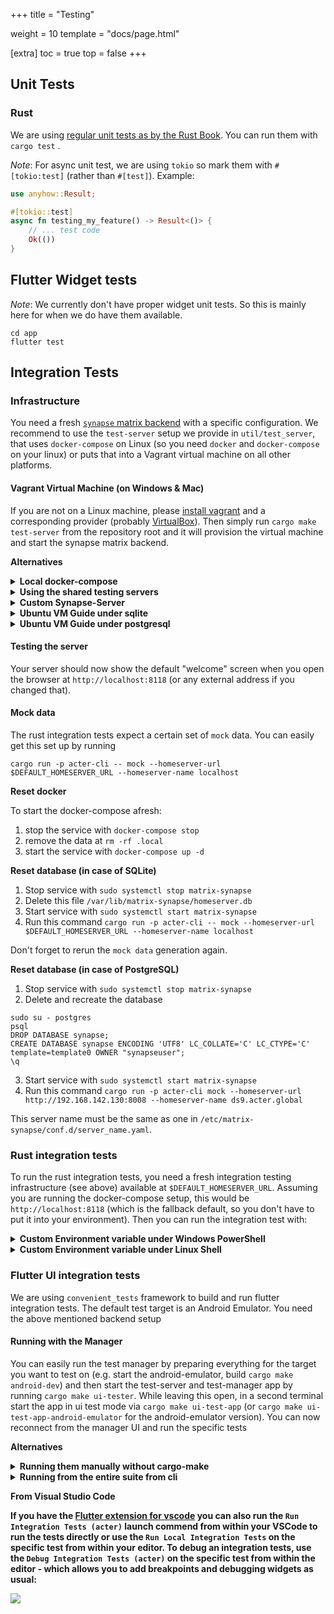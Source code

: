 +++
title = "Testing"

weight = 10
template = "docs/page.html"

[extra]
toc = true
top = false
+++

## Unit Tests

### Rust

We are using [regular unit tests as by the Rust Book](https://doc.rust-lang.org/book/ch11-00-testing.html). You can run them with `cargo test` .

_Note_: For async unit test, we are using `tokio` so mark them with `#[tokio:test]` (rather than `#[test]`). Example:

```rust
use anyhow::Result;

#[tokio::test]
async fn testing_my_feature() -> Result<()> {
    // ... test code
    Ok(())
}
```

## Flutter Widget tests

_Note_: We currently don't have proper widget unit tests. So this is mainly here for when we do have them available.

```
cd app
flutter test
```

## Integration Tests

### Infrastructure

You need a fresh [`synapse` matrix backend](https://matrix-org.github.io/synapse/latest/) with a specific configuration. We recommend to use the `test-server` setup we provide in `util/test_server`, that uses `docker-compose` on Linux (so you need `docker` and `docker-compose` on your linux) or puts that into a Vagrant virtual machine on all other platforms.

#### Vagrant Virtual Machine (on Windows & Mac)

If you are not on a Linux machine, please [install vagrant](https://developer.hashicorp.com/vagrant/install) and a corresponding provider (probably [VirtualBox](https://www.virtualbox.org/wiki/Downloads)). Then simply run `cargo make test-server` from the repository root and it will provision the virtual machine and start the synapse matrix backend.

**Alternatives**

<details>
<summary><strong>Local docker-compose</strong></summary>
Alternatively to using the vagrant you can also run the synapse matrix backend with the proper configuration on any Linux base system with docker and docker-compose available. Just `cd utils/test_server` and start the docker-compose in there via `docker-compose up`. Ensure the server is up and available at `http://localhost:8118`.
</details>
<details>
<summary><strong>Using the shared testing servers</strong></summary>

If you are a team member with access to bitwarden, you can also use the staging and testing instances we have set up. They registered with a registration token to prevent unauthorized access, which are also prefixed to each password and thus need to be supplied for running the tests. Currently the following servers are available for testing with mock-data pre-installed, the registration tokens can be found in bitwarden under the same name.

- **`m-1.acter.global`** (`export DEFAULT_HOMESERVER_URL=https://matrix.m-1.acter.global DEFAULT_HOMESERVER_NAME=m-1.acter.global`)
</details>
<details>
<summary><strong>Custom Synapse-Server</strong></summary>

If you can't or don't want to use the docker containers, you'll need a synapse matrix backend with the following settings included (in the `homeserver.yaml`):

```yaml
allow_guest_access: true
enable_registration_without_verification: true
enable_registration: true
registration_shared_secret: "randomly_generated_string"

rc_message:
  per_second: 1000
  burst_count: 1000

rc_registration:
  per_second: 1000
  burst_count: 1000

rc_login:
  address:
    per_second: 1000
    burst_count: 1000
```

and an `admin` account with the username `admin` and passwort `admin` (which you can create with `register_new_matrix_user -u admin -p admin -a -c $HOMESERVER_CONFIG_PATH $HOMESERVER_URL`). To avoid the change of server URL under VMWare, you can use NAT mode not Bridged mode as network.

Please change `bind_addresses` of `listeners` from `['::1', '127.0.0.1']` to `['0.0.0.0']` (in the `homeserver.yaml`), that means any address and allows remote connection (non-localhost).

To avoid the change of server URL under VMWare, you can use NAT mode not Bridged mode as network.

</details>

<details>
<summary><strong>Ubuntu VM Guide under sqlite</strong></summary>

```shell
sudo apt update
sudo apt upgrade

sudo apt install lsb-release wget apt-transport-https

sudo wget -qO /usr/share/keyrings/matrix-org-archive-keyring.gpg https://packages.matrix.org/debian/matrix-org-archive-keyring.gpg

sudo echo "deb [signed-by=/usr/share/keyrings/matrix-org-archive-keyring.gpg] https://packages.matrix.org/debian/ $(lsb_release -cs) main" | sudo tee /etc/apt/sources.list.d/matrix-org.list

sudo apt update
sudo apt upgrade
sudo apt install matrix-synapse-py3
```

At the end of `sudo apt install matrix-synapse-py3`, you will get the following dialog.

![Ubuntu ServerName](../../../static/images/ubuntu-servername.png)

Keep `localhost` in this dialog, that is domain applied to all users in `acter-test`.
`server_name` in `/etc/matrix-synapse/homeserver.yaml` seems to not affect synapse config and the setting of this dialog during installation affects synapse config clearly.

In `homeserver.yaml`, you have to change `bind_addresses: ['::1', '127.0.0.1']` to `bind_addresses: ['0.0.0.0']`.
And append the following content to `homeserver.yaml`.

```yaml
allow_guest_access: true
enable_registration_without_verification: true
enable_registration: true
registration_shared_secret: "2lyjkU7Ybp24rWR1TBJkut65RFcXZZA"

rc_message:
  per_second: 1000
  burst_count: 1000

rc_registration:
  per_second: 1000
  burst_count: 1000

rc_login:
  address:
    per_second: 1000
    burst_count: 1000
  account:
    per_second: 1000
    burst_count: 1000
  failed_attempts:
    per_second: 1000
    burst_count: 1000

rc_admin_redaction:
  per_second: 1000
  burst_count: 1000

rc_joins:
  local:
    per_second: 1000
    burst_count: 1000
  remote:
    per_second: 1000
    burst_count: 1000

rc_3pid_validation:
  per_second: 1000
  burst_count: 1000

rc_invites:
  per_room:
    per_second: 1000
    burst_count: 1000
  per_user:
    per_second: 1000
    burst_count: 1000
```

Update firewall. But it may not be necessary.

```shell
sudo ufw allow 8008
```

Start synapse service.

```shell
sudo systemctl enable matrix-synapse
sudo systemctl start matrix-synapse
sudo systemctl status matrix-synapse
```

You needn't to add `admin` user with `register_new_matrix_user`.

#### Firewall

If you are running synapse on a virtual or remote machine and API call is not working, you can update the firewall rules to allow access to the ports. To turn off the public profile of a server firewall on a `Ubuntu` linux, you can use `gufw` and disable it like so:

![Ubuntu Firewall](../../../static/images/ubuntu-firewall.png)

</details>

<details>
<summary><strong>Ubuntu VM Guide under postgresql</strong></summary>

```shell
sudo apt update
sudo apt upgrade

sudo apt install lsb-release wget apt-transport-https

sudo wget -qO /usr/share/keyrings/matrix-org-archive-keyring.gpg https://packages.matrix.org/debian/matrix-org-archive-keyring.gpg

sudo echo "deb [signed-by=/usr/share/keyrings/matrix-org-archive-keyring.gpg] https://packages.matrix.org/debian/ $(lsb_release -cs) main" | sudo tee /etc/apt/sources.list.d/matrix-org.list

sudo apt update
sudo apt upgrade
sudo apt install matrix-synapse-py3
```

At the end of `sudo apt install matrix-synapse-py3`, you will get the following dialog.

![Ubuntu ServerName](../../../static/images/ubuntu-servername.png)

Keep `localhost` in this dialog, that is domain applied to all users in `acter-test`.
`server_name` in `homeserver.yaml` seems to not affect synapse config and the setting of this dialog during installation affects synapse config clearly.

In `homeserver.yaml`, you have to change `bind_addresses: ['::1', '127.0.0.1']` to `bind_addresses: ['0.0.0.0']`.
And append the following content to `homeserver.yaml`.

```yaml
allow_guest_access: true
enable_registration_without_verification: true
enable_registration: true
registration_shared_secret: "2lyjkU7Ybp24rWR1TBJkut65RFcXZZA"

rc_message:
  per_second: 1000
  burst_count: 1000

rc_registration:
  per_second: 1000
  burst_count: 1000

rc_login:
  address:
    per_second: 1000
    burst_count: 1000
  account:
    per_second: 1000
    burst_count: 1000
  failed_attempts:
    per_second: 1000
    burst_count: 1000

rc_admin_redaction:
  per_second: 1000
  burst_count: 1000

rc_joins:
  local:
    per_second: 1000
    burst_count: 1000
  remote:
    per_second: 1000
    burst_count: 1000

rc_3pid_validation:
  per_second: 1000
  burst_count: 1000

rc_invites:
  per_room:
    per_second: 1000
    burst_count: 1000
  per_user:
    per_second: 1000
    burst_count: 1000
```

You need to install postgresql.

```shell
sudo apt install postgresql postgresql-contrib

sudo -i -u postgres

psql

CREATE USER "synapseuser" WITH PASSWORD 'Pass';

CREATE DATABASE synapse ENCODING 'UTF8' LC_COLLATE='C' LC_CTYPE='C' template=template0 OWNER "synapseuser";
```

Add the following to `/etc/postgresql/pg_hba.conf`.

```
host    synapse     synapse_user    ::1/128     scram-sha-256
```

Restart postgresql.

```shell
sudo systemctl restart postgresql.service
```

Install psycopg2.

```shell
sudo apt install python3-psycopg2
```

Update the `database` section in `homeserver.yaml`.

```yaml
#database:
#  name: sqlite3
#  args:
#    database: /var/lib/matrix-synapse/homeserver.db
database:
  name: psycopg2
  args:
    user: synapseuser
    password: Pass
    database: synapse
    host: localhost
    cp_min: 5
    cp_max: 10
```

Update firewall.

```shell
sudo ufw allow 8008
```

Start synapse server

```shell
sudo systemctl enable matrix-synapse
sudo systemctl start matrix-synapse
sudo systemctl status matrix-synapse
```

You needn't to add `admin` user with `register_new_matrix_user`.

#### Firewall

If you are running synapse on a virtual or remote machine and API call is not working, you can update the firewall rules to allow access to the ports. To turn off the public profile of a server firewall on a `Ubuntu` linux, you can use `gufw` and disable it like so:

![Ubuntu Firewall](../../../static/images/ubuntu-firewall.png)

</details>

#### Testing the server

Your server should now show the default "welcome" screen when you open the browser at `http://localhost:8118` (or any external address if you changed that).

#### Mock data

The rust integration tests expect a certain set of `mock` data. You can easily get this set up by running

`cargo run -p acter-cli -- mock --homeserver-url $DEFAULT_HOMESERVER_URL --homeserver-name localhost`

**Reset docker**

To start the docker-compose afresh:

1. stop the service with `docker-compose stop`
2. remove the data at `rm -rf .local`
3. start the service with `docker-compose up -d`

**Reset database (in case of SQLite)**

1. Stop service with `sudo systemctl stop matrix-synapse`
2. Delete this file `/var/lib/matrix-synapse/homeserver.db`
3. Start service with `sudo systemctl start matrix-synapse`
4. Run this command `cargo run -p acter-cli -- mock --homeserver-url $DEFAULT_HOMESERVER_URL --homeserver-name localhost`

Don't forget to rerun the `mock data` generation again.

**Reset database (in case of PostgreSQL)**

1. Stop service with `sudo systemctl stop matrix-synapse`
2. Delete and recreate the database

```
sudo su - postgres
psql
DROP DATABASE synapse;
CREATE DATABASE synapse ENCODING 'UTF8' LC_COLLATE='C' LC_CTYPE='C' template=template0 OWNER "synapseuser";
\q
```

3. Start service with `sudo systemctl start matrix-synapse`
4. Run this command `cargo run -p acter-cli mock --homeserver-url http://192.168.142.130:8008 --homeserver-name ds9.acter.global`

This server name must be the same as one in `/etc/matrix-synapse/conf.d/server_name.yaml`.

### Rust integration tests

To run the rust integration tests, you need a fresh integration testing infrastructure (see above) available at `$DEFAULT_HOMESERVER_URL`. Assuming you are running the docker-compose setup, this would be `http://localhost:8118` (which is the fallback default, so you don't have to put it into your environment). Then you can run the integration test with:

<details><summary><strong>Custom Environment variable under Windows PowerShell</strong></summary>

You can set up environment variable for `cargo` as following (assuming the server is accessible at `10.0.0.1:8008` and log level is `info`):

```bash
$env:DEFAULT_HOMESERVER_URL="http://10.0.0.1:8008"; $env:RUST_LOG="info"; cargo test -p acter-test -- --nocapture
```

</details>

<details><summary><strong>Custom Environment variable under Linux Shell</strong></summary>

You can set up environment variable for `cargo` as following (assuming the server is available at `10.0.0.1:8008` and log level is `warn`):

```bash
DEFAULT_HOMESERVER_URL="http://10.0.0.1:8008" RUST_LOG="warn" cargo test -p acter-test -- --nocapture
```

</details>

### Flutter UI integration tests

We are using `convenient_tests` framework to build and run flutter integration tests. The default test target is an Android Emulator. You need the above mentioned backend setup

#### Running with the Manager

You can easily run the test manager by preparing everything for the target you want to test on (e.g. start the android-emulator, build `cargo make android-dev`) and then start the test-server and test-manager app by running `cargo make ui-tester`. While leaving this open, in a second terminal start the app in ui test mode via `cargo make ui-test-app` (or `cargo make ui-test-app-android-emulator` for the android-emulator version). You can now reconnect from the manager UI and run the specific tests

**Alternatives**

<details>
<summary><strong>Running them manually without cargo-make</string></summary>

**Requirements**:

- To run the rust integration tests, you need a fresh integration testing infrastructure (see above) available at `$DEFAULT_HOMESERVER_URL` with the `$DEFAULT_HOMESERVER_NAME` set.
- Have your test target ready: build the latest rust-sdk for it (e.g. `cargo make android-dev`), and have the emulator up and running

To the run the tests from the interactive manager UI, you can start both the test-server and the manager by running `cargo make ui-tester` from the repo root (or manually run the `cd util/conv_test_man && flutter run` (`-d linux` / `-d macos` / `-d windows` for whichever is your desktop host), then from the `app` folder run the integration test version of the app by running:

```
    flutter run integration_test/main_test.dart --host-vmservice-port 9753 --disable-service-auth-codes --dart-define CONVENIENT_TEST_APP_CODE_DIR=lib --dart-define DEFAULT_HOMESERVER_URL=$DEFAULT_HOMESERVER_URL --dart-define DEFAULT_HOMESERVER_NAME=$DEFAULT_HOMESERVER_NAME
```

if you are running it with the Android emulator and have the server exposed on 8118 on your localhost, you need point the urls to `10.0.2.2` and also expose the `CONVENIENT_TEST_MANAGER_HOST`
IP as follows:

```
    flutter run integration_test/main_test.dart --host-vmservice-port 9753 --disable-service-auth-codes --dart-define CONVENIENT_TEST_APP_CODE_DIR=lib --dart-define CONVENIENT_TEST_MANAGER_HOST=10.0.2.2 --dart-define DEFAULT_HOMESERVER_URL=http:/10.0.2.2:8118/ --dart-define DEFAULT_HOMESERVER_NAME=localhost
```

Once the app is up and ready click "reconnect" in the manager and then you can select the tests you want to run.

</details>

<details>
<summary><strong>Running from the entire suite from cli</strong></summary>

**Requirements**:

- To run the rust integration tests, you need a fresh integration testing infrastructure (see above) available at `$DEFAULT_HOMESERVER_URL` with the `$DEFAULT_HOMESERVER_NAME` set.
- Have your test target ready: build the latest rust-sdk for it (e.g. `cargo make android-dev`), and have the emulator up and running

From the `app` folder run the integration test version of the app by running:

```
    flutter run integration_test/main_test.dart --host-vmservice-port 9753 --disable-service-auth-codes --dart-define CONVENIENT_TEST_APP_CODE_DIR=lib --dart-define DEFAULT_HOMESERVER_URL=$DEFAULT_HOMESERVER_URL --dart-define DEFAULT_HOMESERVER_NAME=$DEFAULT_HOMESERVER_NAME
```

if you are running it with the Android emulator and have the server exposed on 8118 on your localhost, you need point the urls to `10.0.2.2` and also expose the `CONVENIENT_TEST_MANAGER_HOST` IP as follows:

```
    flutter run integration_test/main_test.dart --host-vmservice-port 9753 --disable-service-auth-codes --dart-define CONVENIENT_TEST_APP_CODE_DIR=lib --dart-define CONVENIENT_TEST_MANAGER_HOST=10.0.2.2 --dart-define DEFAULT_HOMESERVER_URL=http:/10.0.2.2:8118/ --dart-define DEFAULT_HOMESERVER_NAME=localhost
```

Once ready, start the automatic full cli-runner by running (from `/app`):

```
dart run convenient_test_manager_dart --enable-report-saver
```

That will create a folder with the entire report in your `$TMPFOLDER/ConvenientTest/`

</details>

**From Visual Studio Code**

If you have the [Flutter extension for vscode](https://marketplace.visualstudio.com/items?itemName=Dart-Code.flutter) you can also run the `Run Integration Tests (acter)` launch commend from within your VSCode to run the tests directly or use the `Run Local Integration Tests` on the specific test from within your editor. To **debug** an integration tests, use the `Debug Integration Tests (acter)` on the specific test from within the editor - which allows you to add breakpoints and debugging widgets as usual:

![](../../../static/images/integration-tests-debug-vscode-example.png)
